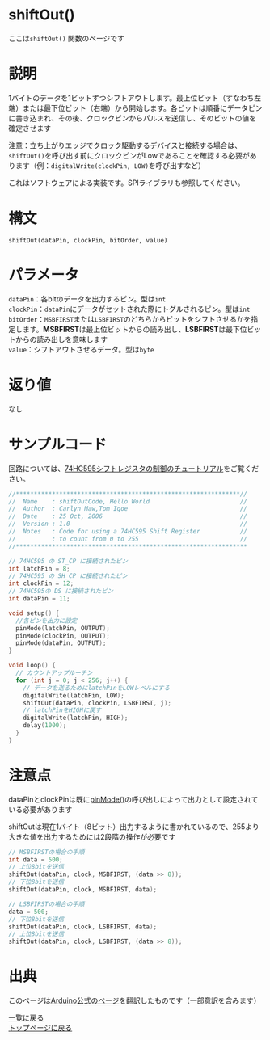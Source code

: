 # shiftOut()

ここは`shiftOut()` 関数のページです

# 説明

1バイトのデータを1ビットずつシフトアウトします。最上位ビット（すなわち左端）または最下位ビット（右端）から開始します。各ビットは順番にデータピンに書き込まれ、その後、クロックピンからパルスを送信し、そのビットの値を確定させます

注意：立ち上がりエッジでクロック駆動するデバイスと接続する場合は、`shiftOut()`を呼び出す前にクロックピンがLowであることを確認する必要があります（例：`digitalWrite(clockPin, LOW)`を呼び出すなど）

これはソフトウェアによる実装です。SPIライブラリも参照してください。

# 構文

`shiftOut(dataPin, clockPin, bitOrder, value)`

# パラメータ

`dataPin`：各bitのデータを出力するピン。型は`int`  
`clockPin`：`dataPin`にデータがセットされた際にトグルされるピン。型は`int`  
`bitOrder`：`MSBFIRST`または`LSBFIRST`のどちらからビットをシフトさせるかを指定します。**MSBFIRST**は最上位ビットからの読み出し、**LSBFIRST**は最下位ビットからの読み出しを意味します  
`value`：シフトアウトさせるデータ。型は`byte`  

# 返り値

なし

# サンプルコード

回路については、[74HC595シフトレジスタの制御のチュートリアル](https://www.arduino.cc/reference/en/language/functions/advanced-io/shiftout/#:~:text=tutorial%20on%20controlling%20a%2074HC595%20shift%20register)をご覧ください。

```cpp
//**************************************************************//
//  Name    : shiftOutCode, Hello World                         //
//  Author  : Carlyn Maw,Tom Igoe                               //
//  Date    : 25 Oct, 2006                                      //
//  Version : 1.0                                               //
//  Notes   : Code for using a 74HC595 Shift Register           //
//          : to count from 0 to 255                            //
//****************************************************************

// 74HC595 の ST_CP に接続されたピン
int latchPin = 8;
// 74HC595 の SH_CP に接続されたピン
int clockPin = 12;
// 74HC595の DS に接続されたピン
int dataPin = 11;

void setup() {
  //各ピンを出力に設定
  pinMode(latchPin, OUTPUT);
  pinMode(clockPin, OUTPUT);
  pinMode(dataPin, OUTPUT);
}

void loop() {
  // カウントアップルーチン
  for (int j = 0; j < 256; j++) {
    // データを送るためにlatchPinをLOWレベルにする
    digitalWrite(latchPin, LOW);
    shiftOut(dataPin, clockPin, LSBFIRST, j);
    // latchPinをHIGHに戻す
    digitalWrite(latchPin, HIGH);
    delay(1000);
  }
}
```

# 注意点

dataPinとclockPinは既に[pinMode()](./../digital-io/pinMode)の呼び出しによって出力として設定されている必要があります

shiftOutは現在1バイト（8ビット）出力するように書かれているので、255より大きな値を出力するためには2段階の操作が必要です

```cpp
// MSBFIRSTの場合の手順
int data = 500;
// 上位8bitを送信
shiftOut(dataPin, clock, MSBFIRST, (data >> 8));
// 下位8bitを送信
shiftOut(dataPin, clock, MSBFIRST, data);

// LSBFIRSTの場合の手順
data = 500;
// 下位8bitを送信
shiftOut(dataPin, clock, LSBFIRST, data);
// 上位8bitを送信
shiftOut(dataPin, clock, LSBFIRST, (data >> 8));
```

# 出典

このページは[Arduino公式のページ](https://www.arduino.cc/reference/en/language/functions/advanced-io/shiftout/)を翻訳したものです（一部意訳を含みます）

[一覧に戻る](https://pages.nchlab.net/Arduino/ref/)  
[トップページに戻る](https://pages.nchlab.net/)
